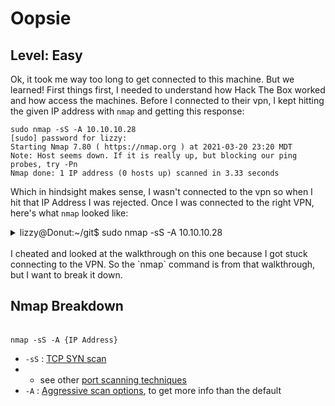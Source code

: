 # Oopsie
## Level: Easy

Ok, it took me way too long to get connected to this machine. But we learned! First things first, I needed to understand how Hack The Box worked and how access
the machines. Before I connected to their vpn, I kept hitting the given IP address with `nmap`
and getting this response:

```
sudo nmap -sS -A 10.10.10.28
[sudo] password for lizzy:
Starting Nmap 7.80 ( https://nmap.org ) at 2021-03-20 23:20 MDT
Note: Host seems down. If it is really up, but blocking our ping probes, try -Pn
Nmap done: 1 IP address (0 hosts up) scanned in 3.33 seconds
```

Which in hindsight makes sense, I wasn't connected to the vpn so when I hit that IP Address I was rejected. Once I was connected to the right VPN, here's what `nmap` looked like:

<details>
    <summary>lizzy@Donut:~/git$ sudo nmap -sS -A 10.10.10.28</summary>

    Starting Nmap 7.80 ( https://nmap.org ) at 2021-03-20 23:29 MDT
    Warning: 10.10.10.28 giving up on port because retransmission cap hit (10).
    Nmap scan report for 10.10.10.28
    Host is up (0.063s latency).
    Not shown: 992 closed ports
    PORT      STATE    SERVICE     VERSION
    22/tcp    open     ssh         OpenSSH 7.6p1 Ubuntu 4ubuntu0.3 (Ubuntu Linux; protocol 2.0)
    | ssh-hostkey:
    |   2048 61:e4:3f:d4:1e:e2:b2:f1:0d:3c:ed:36:28:36:67:c7 (RSA)
    |   256 24:1d:a4:17:d4:e3:2a:9c:90:5c:30:58:8f:60:77:8d (ECDSA)
    |_  256 78:03:0e:b4:a1:af:e5:c2:f9:8d:29:05:3e:29:c9:f2 (ED25519)
    80/tcp    open     http        Apache httpd 2.4.29 ((Ubuntu))
    |_http-server-header: Apache/2.4.29 (Ubuntu)
    |_http-title: Welcome
    89/tcp    filtered su-mit-tg
    2008/tcp  filtered conf
    3766/tcp  filtered sitewatch-s
    8086/tcp  filtered d-s-n
    9100/tcp  filtered jetdirect
    58080/tcp filtered unknown
    No exact OS matches for host (If you know what OS is running on it, see https://nmap.org/submit/ ).
    TCP/IP fingerprint:
    OS:SCAN(V=7.80%E=4%D=3/20%OT=22%CT=1%CU=35572%PV=Y%DS=3%DC=T%G=Y%TM=6056DA9
    OS:4%P=x86_64-pc-linux-gnu)SEQ(SP=108%GCD=1%ISR=109%TI=Z%CI=Z%II=I%TS=A)OPS
    OS:(O1=M550ST11NW7%O2=M550ST11NW7%O3=M550NNT11NW7%O4=M550ST11NW7%O5=M550ST1
    OS:1NW7%O6=M550ST11)WIN(W1=FE88%W2=FE88%W3=FE88%W4=FE88%W5=FE88%W6=FE88)ECN
    OS:(R=Y%DF=Y%T=40%W=FAF0%O=M550NNSNW7%CC=Y%Q=)T1(R=Y%DF=Y%T=40%S=O%A=S+%F=A
    OS:S%RD=0%Q=)T2(R=N)T3(R=N)T4(R=Y%DF=Y%T=40%W=0%S=A%A=Z%F=R%O=%RD=0%Q=)T5(R
    OS:=Y%DF=Y%T=40%W=0%S=Z%A=S+%F=AR%O=%RD=0%Q=)T6(R=Y%DF=Y%T=40%W=0%S=A%A=Z%F
    OS:=R%O=%RD=0%Q=)T7(R=Y%DF=Y%T=40%W=0%S=Z%A=S+%F=AR%O=%RD=0%Q=)U1(R=Y%DF=N%
    OS:T=40%IPL=164%UN=0%RIPL=G%RID=G%RIPCK=G%RUCK=ED75%RUD=G)IE(R=Y%DFI=N%T=40
    OS:%CD=S)

    Network Distance: 3 hops
    Service Info: OS: Linux; CPE: cpe:/o:linux:linux_kernel

    TRACEROUTE (using port 111/tcp)
    HOP RTT      ADDRESS
    1   0.45 ms  Donut.mshome.net (***.***.***.***)
    2   64.51 ms 10.10.14.1
    3   64.69 ms 10.10.10.28

    OS and Service detection performed. Please report any incorrect results at https://nmap.org/submit/ .
    Nmap done: 1 IP address (1 host up) scanned in 234.23 seconds

</details>
<br>
I cheated and looked at the walkthrough on this one because I got stuck connecting to the VPN. So the `nmap` command is from that walkthrough, but I want to break it down.

## Nmap Breakdown
<a name="nmapBreakdown"></a>
<br>
`nmap -sS -A {IP Address}`
* `-sS` : [TCP SYN scan](https://nmap.org/book/synscan.html)
* * see other [port scanning techniques](https://nmap.org/book/man-port-scanning-techniques.html)
* `-A` : [Aggressive scan options](https://nmap.org/book/man-misc-options.html), to get more info than the default